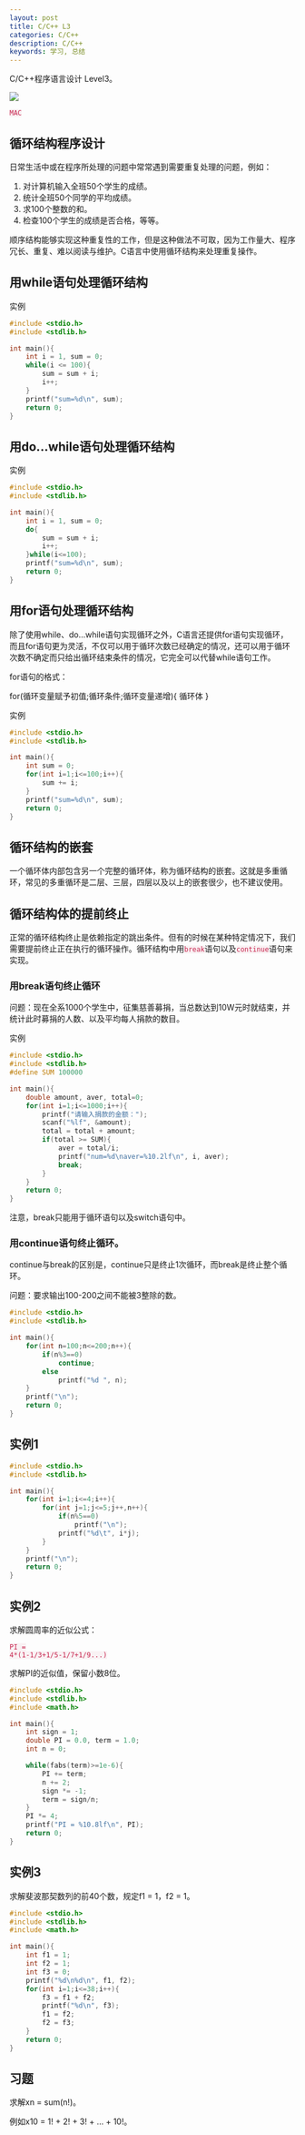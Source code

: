 ```yaml
---
layout: post
title: C/C++ L3
categories: C/C++
description: C/C++
keywords: 学习, 总结
---
```


C/C++程序语言设计 Level3。

![](/images/discovery/A0515.png)

<code style="color:#c7254e;background-color:#f9f2f4;">MAC</code>

## 循环结构程序设计
日常生活中或在程序所处理的问题中常常遇到需要重复处理的问题，例如：
1. 对计算机输入全班50个学生的成绩。
2. 统计全班50个同学的平均成绩。
3. 求100个整数的和。
4. 检查100个学生的成绩是否合格，等等。

顺序结构能够实现这种重复性的工作，但是这种做法不可取，因为工作量大、程序冗长、重复、难以阅读与维护。C语言中使用循环结构来处理重复操作。

## 用while语句处理循环结构
实例
```c
#include <stdio.h>
#include <stdlib.h>

int main(){
    int i = 1, sum = 0;
    while(i <= 100){
        sum = sum + i;
        i++;
    }
    printf("sum=%d\n", sum);
    return 0;
}
```

## 用do...while语句处理循环结构
实例
```c
#include <stdio.h>
#include <stdlib.h>

int main(){
    int i = 1, sum = 0;
    do{
        sum = sum + i;
        i++;
    }while(i<=100);
    printf("sum=%d\n", sum);
    return 0;
}
```

## 用for语句处理循环结构
除了使用while、do...while语句实现循环之外，C语言还提供for语句实现循环，而且for语句更为灵活，不仅可以用于循环次数已经确定的情况，还可以用于循环次数不确定而只给出循环结束条件的情况，它完全可以代替while语句工作。

for语句的格式：

for(循环变量赋予初值;循环条件;循环变量递增){
    循环体
}

实例
```c
#include <stdio.h>
#include <stdlib.h>

int main(){
    int sum = 0;
    for(int i=1;i<=100;i++){
        sum += i;
    }
    printf("sum=%d\n", sum);
    return 0;
}
```

## 循环结构的嵌套
一个循环体内部包含另一个完整的循环体，称为循环结构的嵌套。这就是多重循环，常见的多重循环是二层、三层，四层以及以上的嵌套很少，也不建议使用。

## 循环结构体的提前终止
正常的循环结构终止是依赖指定的跳出条件。但有的时候在某种特定情况下，我们需要提前终止正在执行的循环操作。循环结构中用<code style="color:#c7254e;background-color:#f9f2f4;">break</code>语句以及<code style="color:#c7254e;background-color:#f9f2f4;">continue</code>语句来实现。

### 用break语句终止循环
问题：现在全系1000个学生中，征集慈善募捐，当总数达到10W元时就结束，并统计此时募捐的人数、以及平均每人捐款的数目。

实例
```c
#include <stdio.h>
#include <stdlib.h>
#define SUM 100000

int main(){
    double amount, aver, total=0;
    for(int i=1;i<=1000;i++){
        printf("请输入捐款的金额：");
        scanf("%lf", &amount);
        total = total + amount;
        if(total >= SUM){
            aver = total/i;
            printf("num=%d\naver=%10.2lf\n", i, aver);
            break;
        }
    }
    return 0;
}
```

注意，break只能用于循环语句以及switch语句中。

### 用continue语句终止循环。
continue与break的区别是，continue只是终止1次循环，而break是终止整个循环。

问题：要求输出100-200之间不能被3整除的数。
```c
#include <stdio.h>
#include <stdlib.h>

int main(){
    for(int n=100;n<=200;n++){
        if(n%3==0)
            continue;
        else
            printf("%d ", n);
    }
    printf("\n");
    return 0;
}
```

## 实例1
```c
#include <stdio.h>
#include <stdlib.h>

int main(){
    for(int i=1;i<=4;i++){
        for(int j=1;j<=5;j++,n++){
            if(n%5==0)
                printf("\n");
            printf("%d\t", i*j);
        }
    }
    printf("\n");
    return 0;
}
```

## 实例2

求解圆周率的近似公式：

<code style="color:#c7254e;background-color:#f9f2f4;">PI = 4*(1-1/3+1/5-1/7+1/9...)</code>

求解PI的近似值，保留小数8位。

```c
#include <stdio.h>
#include <stdlib.h>
#include <math.h>

int main(){
    int sign = 1;
    double PI = 0.0, term = 1.0;
    int n = 0;

    while(fabs(term)>=1e-6){
        PI += term;
        n += 2;
        sign *= -1;
        term = sign/n;
    }
    PI *= 4;
    printf("PI = %10.8lf\n", PI);
    return 0;
}
```

## 实例3

求解斐波那契数列的前40个数，规定f1 = 1，f2 = 1。

```c
#include <stdio.h>
#include <stdlib.h>
#include <math.h>

int main(){
    int f1 = 1;
    int f2 = 1;
    int f3 = 0;
    printf("%d\n%d\n", f1, f2);
    for(int i=1;i<=38;i++){
        f3 = f1 + f2;
        printf("%d\n", f3);
        f1 = f2;
        f2 = f3;
    }
    return 0;
}
```

## 习题
求解xn = sum(n!)。

例如x10 = 1! + 2! + 3! + ... + 10!。